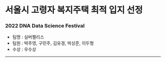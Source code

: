 # 서울시 고령자 복지주택 최적 입지 선정
### 2022 DNA Data Science Festival
- 팀명 : 실버팰리스
- 팀원 : 박주영, 구민주, 김유경, 박상준, 이두형
- 수상 : 우수상
---
